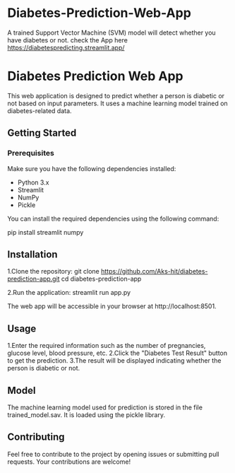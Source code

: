 # Diabetes-Prediction-Web-App
A trained Support Vector Machine (SVM)  model will detect whether you have diabetes or not.
check the App here https://diabetespredicting.streamlit.app/
# Diabetes Prediction Web App

This web application is designed to predict whether a person is diabetic or not based on input parameters. It uses a machine learning model trained on diabetes-related data.

## Getting Started

### Prerequisites

Make sure you have the following dependencies installed:

- Python 3.x
- Streamlit
- NumPy
- Pickle

You can install the required dependencies using the following command:

pip install streamlit numpy

## Installation

1.Clone the repository:
  git clone https://github.com/Aks-hit/diabetes-prediction-app.git
  cd diabetes-prediction-app

2.Run the application:
  streamlit run app.py

The web app will be accessible in your browser at http://localhost:8501.

## Usage

1.Enter the required information such as the number of pregnancies, glucose level, blood pressure, etc.
2.Click the "Diabetes Test Result" button to get the prediction.
3.The result will be displayed indicating whether the person is diabetic or not.

## Model

  The machine learning model used for prediction is stored in the file trained_model.sav. It is loaded using the pickle library.

## Contributing

  Feel free to contribute to the project by opening issues or submitting pull requests. Your contributions are welcome!
